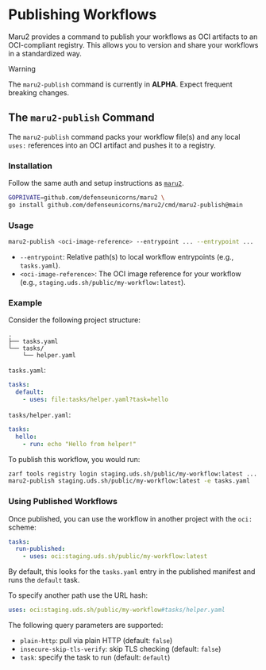 # Publishing Workflows

Maru2 provides a command to publish your workflows as OCI artifacts to an OCI-compliant registry. This allows you to version and share your workflows in a standardized way.

> [!WARNING]
> The `maru2-publish` command is currently in **ALPHA**. Expect frequent breaking changes.

<!--
TODO: once out of ALPHA, this doc MAY be merged into ./syntax.md.

At the very minimum, ./syntax.md MUST be updated to showcase the `oci:` uses syntax and query parameters.
-->

## The `maru2-publish` Command

The `maru2-publish` command packs your workflow file(s) and any local `uses:` references into an OCI artifact and pushes it to a registry.

### Installation

Follow the same auth and setup instructions as [`maru2`](../README.md#installation).

```sh
GOPRIVATE=github.com/defenseunicorns/maru2 \
go install github.com/defenseunicorns/maru2/cmd/maru2-publish@main
```

### Usage

```sh
maru2-publish <oci-image-reference> --entrypoint ... --entrypoint ...
```

- `--entrypoint`: Relative path(s) to local workflow entrypoints (e.g., `tasks.yaml`).
- `<oci-image-reference>`: The OCI image reference for your workflow (e.g., `staging.uds.sh/public/my-workflow:latest`).

### Example

Consider the following project structure:

```plaintext
.
├── tasks.yaml
└── tasks/
    └── helper.yaml
```

`tasks.yaml`:

```yaml
tasks:
  default:
    - uses: file:tasks/helper.yaml?task=hello
```

`tasks/helper.yaml`:

```yaml
tasks:
  hello:
    - run: echo "Hello from helper!"
```

To publish this workflow, you would run:

```sh
zarf tools registry login staging.uds.sh/public/my-workflow:latest ...
maru2-publish staging.uds.sh/public/my-workflow:latest -e tasks.yaml
```

### Using Published Workflows

Once published, you can use the workflow in another project with the `oci:` scheme:

```yaml
tasks:
  run-published:
    - uses: oci:staging.uds.sh/public/my-workflow:latest
```

By default, this looks for the `tasks.yaml` entry in the published manifest and runs the `default` task.

To specify another path use the URL hash:

```yaml
uses: oci:staging.uds.sh/public/my-workflow#tasks/helper.yaml
```

The following query parameters are supported:

- `plain-http`: pull via plain HTTP (default: `false`)
- `insecure-skip-tls-verify`: skip TLS checking (default: `false`)
- `task`: specify the task to run (default: `default`)
